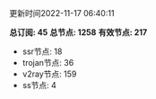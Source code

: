 更新时间2022-11-17 06:40:11

**总订阅: 45**
**总节点: 1258**
**有效节点: 217**
- ssr节点: 18
- trojan节点: 36
- v2ray节点: 159
- ss节点: 4
